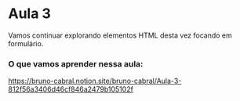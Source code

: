 # Aula 3

Vamos continuar explorando elementos HTML desta vez focando em formulário.

### O que vamos aprender nessa aula:

https://bruno-cabral.notion.site/bruno-cabral/Aula-3-812f56a3406d46cf846a2479b105102f
